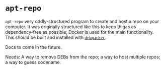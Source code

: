 # `apt-repo`

`apt-repo` very oddly-structured program to create and host a repo on your computer. It was originally structured like this to keep thigas as dependency-free as possible; Docker is used for the main functionailty. This should be built and installed with [`debpacker`](https://github.com/zmarffy/debpacker).

Docs to come in the future.

Needs: A way to remove DEBs from the repo; a way to host multiple repos; a way to guess codename.
